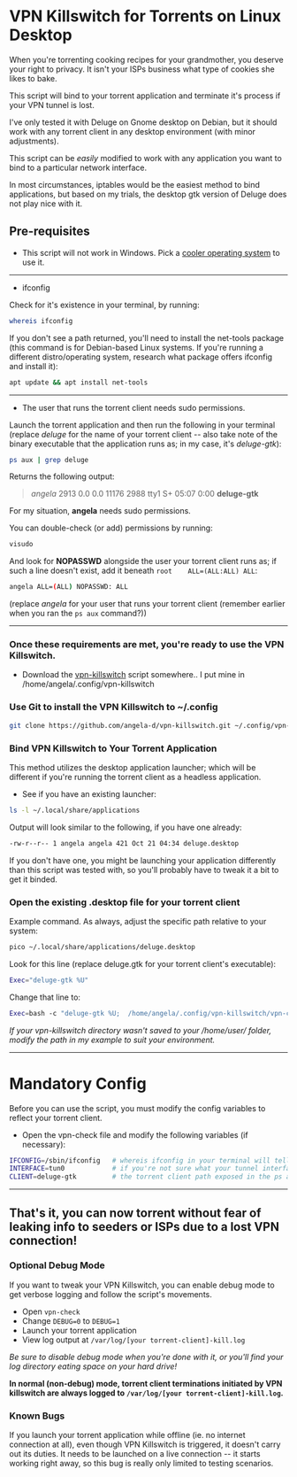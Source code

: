 # VPN Killswitch for Torrents on Linux Desktop
When you're torrenting cooking recipes for your grandmother, you deserve your right to privacy.  It isn't your ISPs business what type of cookies she likes to bake.

This script will bind to your torrent application and terminate it's process if your VPN tunnel is lost.

I've only tested it with Deluge on Gnome desktop on Debian, but it should work with any torrent client in any desktop environment (with minor adjustments).

This script can be *easily* modified to work with any application you want to bind to a particular network interface.

In most circumstances, iptables would be the easiest method to bind applications, but based on my trials, the desktop gtk version of Deluge does not play nice with it.

## Pre-requisites
* This script will not work in Windows.  Pick a [cooler operating system](https://www.debian.org/distrib/) to use it.
***
- ifconfig

Check for it's existence in your terminal, by running:
```bash
whereis ifconfig
```
If you don't see a path returned, you'll need to install the net-tools package (this command is for Debian-based Linux systems.  If you're running a different distro/operating system, research what package offers ifconfig and install it):
```bash
apt update && apt install net-tools
```
***
- The user that runs the torrent client needs sudo permissions.

Launch the torrent application and then run the following in your terminal (replace *deluge* for the name of your torrent client -- also take note of the binary executable that the application runs as; in my case, it's *deluge-gtk*):
```bash
ps aux | grep deluge
```
Returns the following output:

> *angela*    2913  0.0  0.0  11176  2988 tty1     S+   05:07   0:00 **deluge-gtk**

For my situation, **angela** needs sudo permissions.

You can double-check (or add) permissions by running:
```bash
visudo
```
And look for **NOPASSWD** alongside the user your torrent client runs as; if such a line doesn't exist, add it beneath `root    ALL=(ALL:ALL) ALL`:
```bash
angela ALL=(ALL) NOPASSWD: ALL
```
(replace *angela* for your user that runs your torrent client (remember earlier when you ran the `ps aux` command?))
***
### Once these requirements are met, you're ready to use the VPN Killswitch.

* Download the [vpn-killswitch](vpn-killswitch) script somewhere.. I put mine in /home/angela/.config/vpn-killswitch

### Use Git to install the VPN Killswitch to ~/.config
```bash
git clone https://github.com/angela-d/vpn-killswitch.git ~/.config/vpn-killswitch
```

### Bind VPN Killswitch to Your Torrent Application
This method utilizes the desktop application launcher; which will be different if you're running the torrent client as a headless application.
- See if you have an existing launcher:
```bash
ls -l ~/.local/share/applications
```
Output will look similar to the following, if you have one already:
```bash
-rw-r--r-- 1 angela angela 421 Oct 21 04:34 deluge.desktop
```

If you don't have one, you might be launching your application differently than this script was tested with, so you'll probably have to tweak it a bit to get it binded.

### Open the existing .desktop file for your torrent client
Example command.  As always, adjust the specific path relative to your system:
```bash
pico ~/.local/share/applications/deluge.desktop
```

Look for this line (replace deluge.gtk for your torrent client's executable):
```bash
Exec="deluge-gtk %U"
```

Change that line to:
```bash
Exec=bash -c "deluge-gtk %U;  /home/angela/.config/vpn-killswitch/vpn-check"
```
*If your vpn-killswitch directory wasn't saved to your /home/user/ folder, modify the path in my example to suit your environment.*
***
# Mandatory Config
Before you can use the script, you must modify the config variables to reflect your torrent client.
- Open the vpn-check file and modify the following variables (if necessary):

```bash
IFCONFIG=/sbin/ifconfig   # whereis ifconfig in your terminal will tell you where ifconfig's path is
INTERFACE=tun0            # if you're not sure what your tunnel interface is, run ip a while connected to a vpn.  wlan0 = wifi eth0 = ethernet, etc. (Names will vary by interface type)
CLIENT=deluge-gtk         # the torrent client path exposed in the ps aux command from earlier
```
***
## That's it, you can now torrent without fear of leaking info to seeders or ISPs due to a lost VPN connection!


### Optional Debug Mode
If you want to tweak your VPN Killswitch, you can enable debug mode to get verbose logging and follow the script's movements.
- Open `vpn-check`
- Change `DEBUG=0` to `DEBUG=1`
- Launch your torrent application
- View log output at `/var/log/[your torrent-client]-kill.log`

*Be sure to disable debug mode when you're done with it, or you'll find your log directory eating space on your hard drive!*

**In normal (non-debug) mode, torrent client terminations initiated by VPN killswitch are always logged to `/var/log/[your torrent-client]-kill.log`.**

### Known Bugs
If you launch your torrent application while offline (ie. no internet connection at all), even though VPN Killswitch is triggered, it doesn't carry out its duties.  It needs to be launched on a live connection -- it starts working right away, so this bug is really only limited to testing scenarios.
